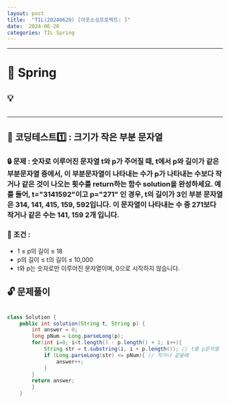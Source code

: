 ```yaml
---
layout: post
title:  "TIL(20240620) [아웃소싱프로젝트: ]"
date:  2024-06-20
categories: TIL Spring
---
```


---------------------------------------------------------------------

# 📌 Spring

## 💡 

```java
```


------------------------------------------------------------------

## 📌 코딩테스트1️⃣ : 크기가 작은 부분 문자열

### 🔒 문제 : 숫자로 이루어진 문자열 t와 p가 주어질 때, t에서 p와 길이가 같은 부분문자열 중에서, 이 부분문자열이 나타내는 수가 p가 나타내는 수보다 작거나 같은 것이 나오는 횟수를 return하는 함수 solution을 완성하세요. 예를 들어, t="3141592"이고 p="271" 인 경우, t의 길이가 3인 부분 문자열은 314, 141, 415, 159, 592입니다. 이 문자열이 나타내는 수 중 271보다 작거나 같은 수는 141, 159 2개 입니다.

### 🚫 조건 : 
- 1 ≤ p의 길이 ≤ 18
- p의 길이 ≤ t의 길이 ≤ 10,000
- t와 p는 숫자로만 이루어진 문자열이며, 0으로 시작하지 않습니다.


## 🔓 문제풀이

```java

class Solution {
    public int solution(String t, String p) {
        int answer = 0;
        long pNum = Long.parseLong(p);
        for(int i=0; i<t.length() - p.length() + 1; i++){ 
            String str = t.substring(i, i + p.length()); // t를 p문자열 길이만큼 자르기
            if (Long.parseLong(str) <= pNum){ // 작거나 같을때 
                answer++;
            }
        }
        return answer;
        }
    }

```

